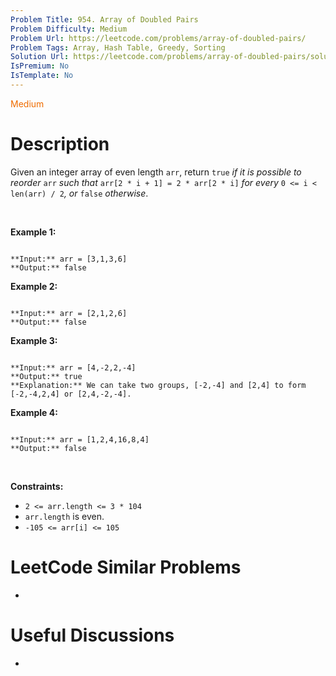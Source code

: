 ```yaml
---
Problem Title: 954. Array of Doubled Pairs
Problem Difficulty: Medium
Problem Url: https://leetcode.com/problems/array-of-doubled-pairs/
Problem Tags: Array, Hash Table, Greedy, Sorting
Solution Url: https://leetcode.com/problems/array-of-doubled-pairs/solution/
IsPremium: No
IsTemplate: No
---
```


<span style="color: rgb(239, 108, 0);">Medium</span>

# Description

Given an integer array of even length `arr`, return `true` *if it is possible to reorder* `arr` *such that* `arr[2 * i + 1] = 2 * arr[2 * i]` *for every* `0 <= i < len(arr) / 2`*, or* `false` *otherwise*.


 


**Example 1:**



```

**Input:** arr = [3,1,3,6]
**Output:** false

```

**Example 2:**



```

**Input:** arr = [2,1,2,6]
**Output:** false

```

**Example 3:**



```

**Input:** arr = [4,-2,2,-4]
**Output:** true
**Explanation:** We can take two groups, [-2,-4] and [2,4] to form [-2,-4,2,4] or [2,4,-2,-4].

```

**Example 4:**



```

**Input:** arr = [1,2,4,16,8,4]
**Output:** false

```

 


**Constraints:**


* `2 <= arr.length <= 3 * 104`
* `arr.length` is even.
* `-105 <= arr[i] <= 105`




# LeetCode Similar Problems

- []()

# Useful Discussions

- []()
